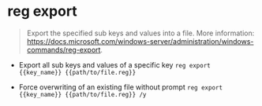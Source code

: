 # reg export
> Export the specified sub keys and values into a file.
> More information: <https://docs.microsoft.com/windows-server/administration/windows-commands/reg-export>.

- Export all sub keys and values of a specific key
`reg export {{key_name}} {{path/to/file.reg}}`

- Force overwriting of an existing file without prompt
`reg export {{key_name}} {{path/to/file.reg}} /y`
